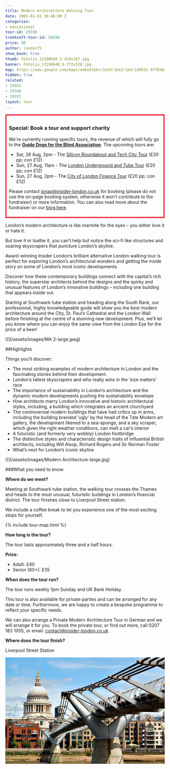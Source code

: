 ```yaml
---
title: Modern Architecture Walking Tour
date: 2003-01-01 10:46:00 Z
categories:
- educational
tour-id: 29338
trekksoft-tour-id: 50198
price: 40
author: london75
show_book: true
thumb: Fotolia_13198648_S-420x287.jpg
banner: Fotolia_13198648_S-772x528.jpg
map: https://www.google.com/maps/embed?pb=!1m18!1m12!1m3!1d9933.977038456189!2d-0.1118593163905431!3d51.504147652887916!2m3!1f0!2f0!3f0!3m2!1i1024!2i768!4f13.1!3m3!1m2!1s0x487604a5507854bb%3A0xd14c94cb200dcb1!2sSouthwark+Station!5e0!3m2!1sen!2s!4v1431589184611
hidden: true
related:
- 29342
- 29340
- 29332
layout: tour
---
```


<div style="padding: .5em; border: .35em solid #EE3348;">
<h3>Special: Book a tour and support charity</h3>
<p>We're currently running specific tours, the revenue of which will fully go to the <a href="http://www.guidedogs.org.uk/"><strong>Guide Dogs for the Blind Association</strong></a>. The upcoming tours are:</p>
<ul>
<li>Sat, 26 Aug, 2pm - The <a href="http://www.insider-london.co.uk/tours/silicon-roundabout-and-tech-city-tour/">Silicon Roundabout and Tech City Tour</a> (£20 pp; con £12)</li>
<li>Sun, 27 Aug, 11am - The <a href="http://www.insider-london.co.uk/tours/london-underground-and-tube-tour/">London Underground and Tube Tour</a> (£20 pp; con £12)</li>
<li>Sun, 27 Aug, 2pm - The <a href="http://www.insider-london.co.uk/tours/london-finance-walking-tour/">City of London Finance Tour</a> (£20 pp; con £12)</li>
</ul>
<p>Please contact <a href="mailto:jonas@insider-london.co.uk">jonas@insider-london.co.uk</a> for booking (please do not use the on-page booking system, otherwise it won’t contribute to the fundraiser) or more information. You can also read more about the fundraiser on our <a href="http://www.insider-london.co.uk/insider-london-is-raising-funds-for-guide-dogs/">blog here</a>.</p>
</div>

<p class="lede">London’s modern architecture is like marmite for the eyes – you either love it or hate it.</p>  

But love it or loathe it, you can’t help but notice the sci-fi like structures and soaring skyscrapers that puncture London’s skyline.

Award-winning Insider London’s brilliant alternative London walking tour is perfect for exploring London’s architectural wonders and getting the inside story on some of London&#8217;s most iconic developments.


Discover how these contemporary buildings connect with the capital’s rich history, the superstar architects behind the designs and the quirky and unusual features of London’s innovative buildings – including one building that appears inside out.

Starting at Southwark tube station and heading along the South Bank, our professional, highly knowledgeable guide will show you the best modern architecture around the City, St. Paul&#8217;s Cathedral and the London Wall before finishing at the centre of a stunning new development. Plus, we’ll let you know where you can enjoy the same view from the London Eye for the price of a beer!

![](/assets/images/MA 2-large.jpeg)

##Highlights

Things you’ll discover:

- The most striking examples of modern architecture in London
and the fascinating stories behind their development.
- London’s tallest skyscrapers and who really wins in the ‘size matters’ race</strong>  
- The importance of sustainability in London’s architecture</strong> and the dynamic modern developments pushing the sustainability envelope  
- How architects marry London’s innovative and historic architectural styles</strong>, including, a building which integrates an ancient churchyard
- The controversial modern buildings that have had critics up in arms, </strong>including the building branded ‘ugly’ by the head of the Tate Modern art gallery, the development likened to a sea-sponge, and a sky scraper, which given the right weather conditions, can melt a car’s interior
- A futuristic (and formerly very wobbly) London footbridge </strong>
- The distinctive styles and characteristic design traits of influential British architects, </strong>including Will Alsop, Richard Rogers and Sir Norman Foster          
- What’s next for London’s iconic skyline</strong>

![](/assets/images/Modern Architecture-large.jpg)

###What you need to know:

**Where do we meet?**

Meeting at Southwark tube station, the walking tour crosses the Thames and heads to the most unusual, futuristic buildings in London’s financial district. The tour finishes close to Liverpool Street station.

We include a coffee break to let you experience one of the most exciting stops for yourself.

{% include tour-map.html %}

**How long is the tour?**

The tour lasts approximately three and a half hours.

**Price:**

- Adult: £40
- Senior (60+): £35            

**When does the tour run?**

The tour runs weekly 1pm Sunday and UK Bank Holiday.        

This tour is also available for private parties and can be arranged for any date or time. Furthermore, we are happy to create a bespoke programme to reflect your specific needs.

We can also arrange a Private Modern Architecture Tour in German and we will arrange it for you. To book the private tour, or find out more, call 0207 183 1055, or email: <a href="mailto:contact@insider-london.co.uk">contact@insider-london.co.uk</a>

**Where does the tour finish?**

Liverpool Street Station

![](/assets/images/Fotolia_8192132_M_2_1024-large.jpg)
